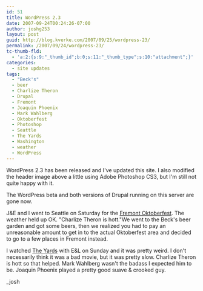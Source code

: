 ```yaml
---
id: 51
title: WordPress 2.3
date: 2007-09-24T00:24:26-07:00
author: joshg253
layout: post
guid: http://blog.kverke.com/2007/09/25/wordpress-23/
permalink: /2007/09/24/wordpress-23/
tc-thumb-fld:
  - 'a:2:{s:9:"_thumb_id";b:0;s:11:"_thumb_type";s:10:"attachment";}'
categories:
  - site updates
tags:
  - "Beck's"
  - beer
  - Charlize Theron
  - Drupal
  - Fremont
  - Joaquin Phoenix
  - Mark Wahlberg
  - Oktoberfest
  - Photoshop
  - Seattle
  - The Yards
  - Washington
  - weather
  - WordPress
---
```

WordPress 2.3 has been released and I've updated this site. I also modified the header image above a little using Adobe Photoshop CS3, but I'm still not quite happy with it.

The WordPress beta and both versions of Drupal running on this server are gone now.

J&amp;E and I went to Seattle on Saturday for the <a href="http://www.fremontoktoberfest.com/" target="_blank">Fremont Oktoberfest</a>. The weather held up OK. "Charlize Theron is hott."We went to the Beck's beer garden and got some beers, then we realized you had to pay an unreasonable amount to get in to the actual Oktoberfest area and decided to go to a few places in Fremont instead.

I watched <a href="http://www.imdb.com/title/tt0138946/" target="_blank">The Yards</a> with E&amp;L on Sunday and it was pretty weird. I don't necessarily think it was a bad movie, but it was pretty slow. Charlize Theron is hott so that helped. Mark Wahlberg wasn't the badass I expected him to be. Joaquin Phoenix played a pretty good suave &amp; crooked guy.

_josh